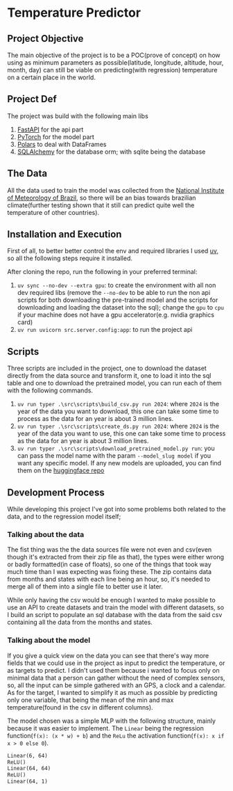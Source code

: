 # Temperature Predictor

## Project Objective

The main objective of the project is to be a POC(prove of concept) on how using as minimum parameters as possible(latitude, longitude, altitude, hour, month, day) can still be viable on predicting(with regression) temperature on a certain place in the world.

## Project Def

The project was build with the following main libs

1. [FastAPI](https://fastapi.tiangolo.com/) for the api part
2. [PyTorch](https://pytorch.org/) for the model part
3. [Polars](https://pola.rs/) to deal with DataFrames
4. [SQLAlchemy](https://www.sqlalchemy.org/) for the database orm; with sqlite being the database

## The Data

All the data used to train the model was collected from the [National Institute of Meteorology of Brazil](https://portal.inmet.gov.br/dadoshistoricos), so there will be an bias towards brazilian climate(further testing shown that it still can predict quite well the temperature of other countries).

## Installation and Execution

First of all, to better better control the env and required libraries I used [uv](https://docs.astral.sh/uv/), so all the following steps require it installed.

After cloning the repo, run the following in your preferred terminal:

1. `uv sync --no-dev --extra gpu`: to create the environment with all non dev required libs (remove the `--no-dev` to be able to run the non api scripts for both downloading the pre-trained model and the scripts for downloading and loading the dataset into the sql); change the `gpu` to `cpu` if your machine does not have a gpu accelerator(e.g. nvidia graphics card)
2. `uv run uvicorn src.server.config:app`: to run the project api

## Scripts

Three scripts are included in the project, one to download the dataset directly from the data source and transform it, one to load it into the sql table and one to download the pretrained model, you can run each of them with the following commands.

1. `uv run typer .\src\scripts\build_csv.py run 2024`: where `2024` is the year of the data you want to download, this one can take some time to process as the data for an year is about 3 million lines.
2. `uv run typer .\src\scripts\create_ds.py run 2024`: where `2024` is the year of the data you want to use, this one can take some time to process as the data for an year is about 3 million lines.
3. `uv run typer .\src\scripts\download_pretrained_model.py run`: you can pass the model name with the param `--model_slug model` if you want any specific model. If any new models are uploaded, you can find them on the [huggingface repo](https://huggingface.co/Nephilim/temperature_predictor)

## Development Process

While developing this project I've got into some problems both related to the data, and to the regression model itself;

### Talking about the data

The fist thing was the the data sources file were not even and csv(even though it's extracted from their zip file as that), the types were either wrong or badly formatted(in case of floats), so one of the things that took way much time than I was expecting was fixing these. The zip contains data from months and states with each line being an hour, so, it's needed to merge all of them into a single file to better use it later.

While only having the csv would be enough I wanted to make possible to use an API to create datasets and train the model with different datasets, so I build an script to populate an sql database with the data from the said csv containing all the data from the months and states.

### Talking about the model

If you give a quick view on the data you can see that there's way more fields that we could use in the project as input to predict the temperature, or as targets to predict. I didn't used them because i wanted to focus only on minimal data that a person can gather without the need of complex sensors, so, all the input can be simple gathered with an GPS, a clock and a calendar. As for the target, I wanted to simplify it as much as possible by predicting only one variable, that being the mean of the min and max temperature(found in the csv in different columns).

The model chosen was a simple MLP with the following structure, mainly because it was easier to implement. The `Linear` being the regression function(`f(x): (x * w) + b`) and the `ReLu` the activation function(`f(x): x if x > 0 else 0`).

```txt
Linear(6, 64)
ReLU()
Linear(64, 64)
ReLU()
Linear(64, 1)
```
